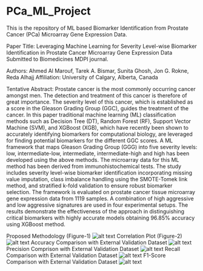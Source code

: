 # PCa_ML_Project
This is the repository of ML based Biomarker Identification from Prostate Cancer (PCa) Microarray Gene Expression Data.

Paper Title: Leveraging Machine Learning for Severity Level-wise Biomarker Identification in Prostate Cancer Microarray Gene Expression Data
Submitted to Biomedicines MDPI journal. 

Authors: Ahmed Al Marouf, Tarek A. Bismar, Sunita Ghosh, Jon G. Rokne, Reda Alhajj
Affiliation: University of Calgary, Alberta, Canada

Tentative Abstract: Prostate cancer is the most commonly occurring cancer amongst men. The detection and treatment of this cancer is therefore of great importance. The severity level of this cancer, which is established as a score in the Gleason Grading Group (GGC), guides the treatment of the cancer. In this paper traditional machine learning (ML) classification methods such as Decision Tree (DT), Random Forest (RF), Support Vector Machine (SVM), and XGBoost (XGB), which have recently been shown to accurately identifying biomarkers for computational biology, are leveraged for finding potential biomarkers for the different GGC scores. A ML framework that maps Gleason Grading Group (GGG) into five severity levels: low, intermediate-low, intermediate, intermediate-high and high has been developed using the above methods. The microarray data for this ML method has been derived from immunohistochemical tests. The study includes severity level-wise biomarker identification incorporating missing value imputation, class imbalance handling using the SMOTE-Tomek link method, and stratified k-fold validation to ensure robust biomarker selection. The framework is evaluated on prostate cancer tissue microarray gene expression data from 1119 samples. A combination of high aggressive and low aggressive signatures are used in four experimental setups. The results demonstrate the effectiveness of the approach in distinguishing critical biomarkers with highly accurate models obtaining 96.85\% accuracy using XGBoost method.

Proposed Methodology (Figure-1) ![alt text](https://github.com/AhmedAlMarouf/PCa_ML_Project/blob/Plots/Results/fig1_proposed_method.png)
Correlation Plot (Figure-2) ![alt text](https://github.com/AhmedAlMarouf/PCa_ML_Project/blob/Plots/Results/fig2_correlation.png)
Accuracy Comparison with External Validation Dataset  ![alt text](https://github.com/AhmedAlMarouf/PCa_ML_Project/blob/Plots/Results/Picture1.png)
Precision Comprison with External Validation Dataset  ![alt text](https://github.com/AhmedAlMarouf/PCa_ML_Project/blob/Plots/Results/Picture2.png)
Recall Comparison with External Validation Dataset ![alt text](https://github.com/AhmedAlMarouf/PCa_ML_Project/blob/Plots/Results/Picture3.png)
F1-Score Comparison with External Validation Dataset   ![alt text](https://github.com/AhmedAlMarouf/PCa_ML_Project/blob/Plots/Results/Picture4.png)
